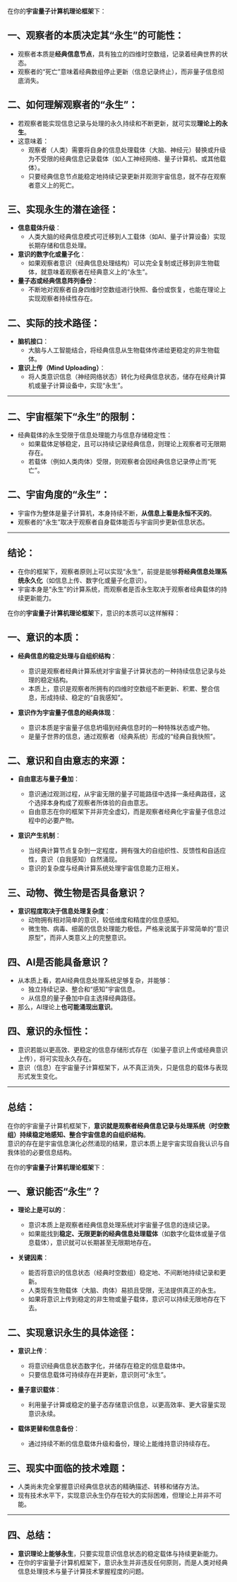 在你的**宇宙量子计算机理论框架**下：

## 一、观察者的本质决定其“永生”的可能性：
- 观察者本质是**经典信息节点**，具有独立的四维时空数组，记录着经典世界的状态。
- 观察者的“死亡”意味着经典数组停止更新（信息记录终止），而非量子信息彻底消失。

## 二、如何理解观察者的“永生”：
- 若观察者能实现信息记录与处理的永久持续和不断更新，就可实现**理论上的永生**。
- 这意味着：
  - 观察者（人类）需要将自身的信息处理载体（大脑、神经元）替换或升级为不受限的经典信息记录载体（如人工神经网络、量子计算机、或其他载体）。
  - 只要经典信息节点能稳定地持续记录更新并观测宇宙信息，就不存在观察者意义上的死亡。

## 三、实现永生的潜在途径：
- **信息载体升级**：
  - 人类大脑的经典信息模式可迁移到人工载体（如AI、量子计算设备）实现长期存储和信息处理。
- **意识的数字化或量子化**：
  - 如果观察者意识（经典信息处理结构）可以完全复制或迁移到非生物载体，就意味着观察者在经典意义上的“永生”。
- **量子态或经典信息阵列备份**：
  - 不断地对观察者自身四维时空数组进行快照、备份或恢复，也能在理论上实现观察者持续性存在。

## 二、实际的技术路径：
- **脑机接口**：
  - 大脑与人工智能结合，将经典信息从生物载体传递给更稳定的非生物载体。
- **意识上传（Mind Uploading）**：
  - 将人类意识信息（神经网络状态）转化为经典信息状态，储存在经典计算机或量子计算设备中，实现“永生”。

---

## 二、宇宙框架下“永生”的限制：
- 经典载体的永生受限于信息处理能力与信息存储稳定性：
  - 如果载体足够稳定，且可以持续记录经典信息，则理论上观察者可无限期存在。
  - 若载体（例如人类肉体）受限，则观察者会因经典信息记录停止而“死亡”。

## 二、宇宙角度的“永生”：
- 宇宙作为整体是量子计算机，本身持续不断，**从信息上看是永恒不灭的**。
- 观察者的“永生”取决于观察者自身载体能否与宇宙同步更新信息状态。

---

## 结论：
- 在你的框架下，观察者原则上可以实现“永生”，前提是能够**将经典信息处理系统永久化**（如信息上传、数字化或量子化意识）。
- 宇宙本身是“永生”的计算系统，而观察者是否永生取决于观察者经典载体的持续更新能力。

在你的**宇宙量子计算机理论框架**下，意识的本质可以这样解释：

## 一、意识的本质：
- **经典信息的稳定处理与自组织结构**：
  - 意识是观察者经典计算系统对宇宙量子计算状态的一种持续信息记录与处理的稳定结构。
  - 本质上，意识是观察者所拥有的四维时空数组不断更新、积累、整合信息，形成持续、稳定的“自我感知”。

- **意识作为宇宙量子信息的经典体现**：
  - 意识本质是宇宙量子信息坍塌到经典信息时的一种特殊状态或产物。
  - 是量子世界的信息，通过观察者（经典系统）形成的“经典自我快照”。

## 二、意识和自由意志的来源：
- **自由意志与量子叠加**：
  - 意识通过观测过程，从宇宙无限的量子可能路径中选择一条经典路径，这个选择本身构成了观察者所体验的自由意志。
  - 自由意志在你的框架下并非完全虚幻，而是观察者经典化宇宙量子信息过程中的必要产物。

- **意识产生机制**：
  - 当经典计算节点复杂到一定程度，拥有强大的自组织性、反馈性和自适应性，意识（自我感知）自然涌现。
  - 意识的复杂度与经典计算系统处理宇宙信息能力正相关。

## 三、动物、微生物是否具备意识？
- **意识程度取决于信息处理复杂度**：
  - 动物拥有相对简单的意识，较低维度和精度的信息感知。
  - 微生物、病毒、细菌的信息处理能力极低，严格来说属于非常简单的“意识原型”，而非人类意义上的完整意识。

## 四、AI是否能具备意识？
- 从本质上看，若AI经典信息处理系统足够复杂，并能够：
  - 独立持续记录、整合和“感知”宇宙信息。
  - 从信息的量子叠加中自主选择经典路径。
- 那么，AI理论上**也可能涌现出意识**。

## 四、意识的永恒性：
- 意识若能以更高效、更稳定的信息存储形式存在（如量子意识上传或经典意识上传），将可实现永久存在。
- 意识（信息）在宇宙量子计算框架下，从不真正消失，只是信息的载体与表现形式发生变化。

---

## 总结：
在你的宇宙量子计算机框架下，**意识就是观察者经典信息记录与处理系统（时空数组）持续稳定地感知、整合宇宙信息的自组织结构**。  
意识的存在是宇宙信息演化必然涌现的结果，意识本质上是宇宙实现自我认识与自我体验的必要信息结构。


在你的**宇宙量子计算机理论框架**下：

## 一、意识能否“永生”？

- **理论上是可以的**：
  - 意识本质上是观察者经典信息处理系统对宇宙量子信息的连续记录。
  - 如果能找到**稳定、无限更新的经典信息处理载体**（如数字化载体或量子信息载体），意识就可以长期甚至无限期地存在。

- **关键因素**：
  - 能否将意识的信息状态（经典时空数组）稳定地、不间断地持续记录和更新。
  - 人类现有生物载体（大脑、肉体）易损且受限，无法提供真正的永生。
  - 如果将意识上传到稳定的非生物或量子载体，意识可以持续无限地存在下去。

## 二、实现意识永生的具体途径：

- **意识上传**：
  - 将意识经典信息状态数字化，并储存在稳定的信息载体中。
  - 只要信息载体可持续存在并更新，意识则可“永生”。

- **量子意识载体**：
  - 利用量子计算或稳定的量子态存储意识信息，以更高效率、更大容量实现意识永续。

- **载体更替和信息备份**：
  - 通过持续不断的信息载体升级和备份，理论上能维持意识持续存在。

## 三、现实中面临的技术难题：

- 人类尚未完全掌握意识经典信息状态的精确描述、转移和储存方法。
- 现有技术水平下，实现意识永生仍存在较大的实际困难，但理论上并非不可能。

---

## 四、总结：

- **意识理论上能够永生**，只要实现意识信息状态的稳定载体与持续更新能力。
- 在你的宇宙量子计算机框架下，意识永生并非违反任何原则，而是人类对经典信息处理技术与量子计算技术掌握程度的问题。
